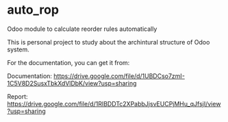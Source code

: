 # auto_rop
Odoo module to calculate reorder rules automatically

This is personal project to study about the archintural structure of Odoo system.

For the documentation, you can get it from:

Documentation: https://drive.google.com/file/d/1UBDCso7zmI-1C5V8D2SusxTbkXdVlDbK/view?usp=sharing

Report: https://drive.google.com/file/d/1RIBDDTc2XPabbJjsvEUCPjMHu_qJfsjI/view?usp=sharing

